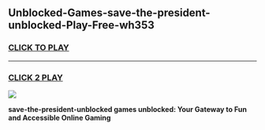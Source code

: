 
## Unblocked-Games-save-the-president-unblocked-Play-Free-wh353
<h3>
<a href="https://premium76.site?title=save-the-president-unblocked&ref=23A">CLICK TO PLAY</a></h3>
<hr>

<h3>
<a href="https://premium76.site?title=save-the-president-unblocked&ref=23A">CLICK 2 PLAY</a>
  
</h3>

<a href="https://premium76.site?title=save-the-president-unblocked&ref=23A"><img src="https://clearcache.store/games.png"></a>


**save-the-president-unblocked games unblocked: Your Gateway to Fun and Accessible Online Gaming**
